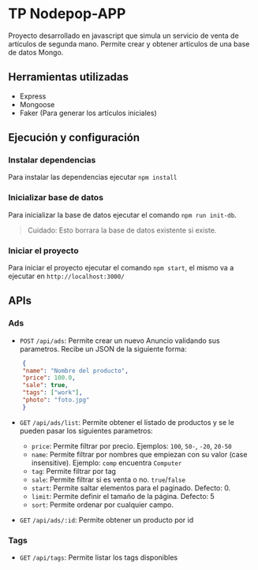 # TP Nodepop-APP

Proyecto desarrollado en javascript que simula un servicio de venta de artículos de segunda mano.
Permite crear y obtener artículos de una base de datos Mongo.

## Herramientas utilizadas

- Express
- Mongoose
- Faker (Para generar los artículos iniciales)

## Ejecución y configuración

### Instalar dependencias

Para instalar las dependencias ejecutar `npm install`

### Inicializar base de datos

Para inicializar la base de datos ejecutar el comando `npm run init-db`.

> Cuidado: Esto borrara la base de datos existente si existe.

### Iniciar el proyecto

Para iniciar el proyecto ejecutar el comando `npm start`, el mismo va a ejecutar en `http://localhost:3000/`

## APIs

### Ads

- `POST` `/api/ads`: Permite crear un nuevo Anuncio validando sus parametros. Recibe un JSON de la siguiente forma:

```json
    {
    "name": "Nombre del producto",
    "price": 100.0,
    "sale": true,
    "tags": ["work"],
    "photo": "foto.jpg"
    }
```

- `GET` `/api/ads/list`: Permite obtener el listado de productos y se le pueden pasar los siguientes parametros:
  - `price`: Permite filtrar por precio. Ejemplos: `100`, `50-`, `-20`, `20-50`
  - `name`: Permite filtrar por nombres que empiezan con su valor (case insensitive). Ejemplo: `comp` encuentra `Computer`
  - `tag`: Permite filtrar por tag
  - `sale`: Permite filtrar si es venta o no. `true`/`false`
  - `start`: Permite saltar elementos para el paginado. Defecto: 0.
  - `limit`: Permite definir el tamaño de la página. Defecto: 5
  - `sort`: Permite ordenar por cualquier campo.

- `GET` `/api/ads/:id`: Permite obtener un producto por id

### Tags

- `GET` `/api/tags`: Permite listar los tags disponibles
